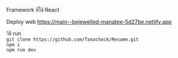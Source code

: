 Framework ที่ใช้ React

Deploy web https://main--bejewelled-manatee-5d27be.netlify.app

วิธี run<br>
```git clone https://github.com/Tanachock/Resume.git```<br>
```npm i```<br>
```npm run dev```<br>
